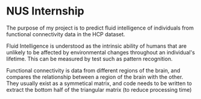 # NUS Internship

The purpose of my project is to predict fluid intelligence of individuals from functional connectivity data in the HCP dataset. 

Fluid Intelligence is understood as the intrinsic ability of humans that are unlikely to be affected by environmental changes throughout an individual's lifetime. This can be measured by test such as pattern recognition. 

Functional connectivity is data from different regions of the brain, and compares the relationship between a region of the brain with the other. They usually exist as a symmetical matrix, and code needs to be written to extract the bottom half of the triangular matrix (to reduce processing time)